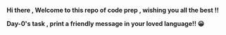 <strong> Hi there , Welcome to this repo of code prep , wishing you all the best !! <strong>

Day-0's task , print a friendly message in your loved language!! :grinning:
